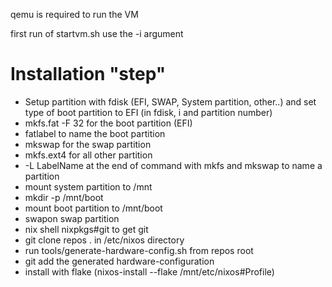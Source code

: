 qemu is required to run the VM

first run of startvm.sh use the -i argument

# Installation "step"

- Setup partition with fdisk (EFI, SWAP, System partition, other..) and set type of boot partition to EFI (in fdisk, i and partition number)
- mkfs.fat -F 32 for the boot partition (EFI)
- fatlabel to name the boot partition
- mkswap for the swap partition
- mkfs.ext4 for all other partition
- -L LabelName at the end of command with mkfs and mkswap to name a partition
- mount system partition to /mnt
- mkdir -p /mnt/boot
- mount boot partition to /mnt/boot
- swapon swap partition
- nix shell nixpkgs#git to get git
- git clone repos . in /etc/nixos directory
- run tools/generate-hardware-config.sh from repos root
- git add the generated hardware-configuration
- install with flake (nixos-install --flake /mnt/etc/nixos#Profile)